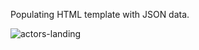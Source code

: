 Populating HTML template with JSON data.

![actors-landing](https://user-images.githubusercontent.com/78381060/141845460-6d1da105-06db-4bd9-a5d3-e717e5ef0698.jpg)
